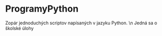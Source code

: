 # ProgramyPython
Zopár jednoduchých scriptov napísaných v jazyku Python. \n
Jedná sa o školské úlohy

